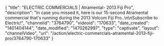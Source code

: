{
    "title": "ELECTRIC COMMERCIALS | Atramental- 2013 Fiji Pro",
    "description": "In case you missed it, here is our 15-second Atramental commercial that's running during the 2013 Volcom Fiji Pro..\n\nSubscribe to Electric!",
    "channelid": "3764790",
    "videoid": "170633",
    "date_created": "1401404144",
    "date_modified": "1470262997",
    "type": "captivate",
    "layout": "channelVideo",
    "url": "\/action\/electric-commercials-atramental-2013-fiji-pro\/3764790-170633"
}